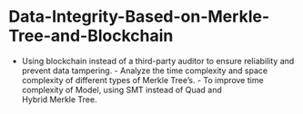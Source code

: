 # Data-Integrity-Based-on-Merkle-Tree-and-Blockchain
- Using blockchain instead of a third-party auditor to ensure reliability and prevent data tampering. - Analyze the time complexity and space complexity of different types of Merkle Tree’s. - To improve time complexity of Model, using SMT instead of Quad and Hybrid Merkle Tree.
